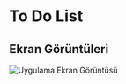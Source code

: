 # To Do List 

## Ekran Görüntüleri

![Uygulama Ekran Görüntüsü](https://s10.gifyu.com/images/to-do-list4dc52f143e80fba6.gif)

